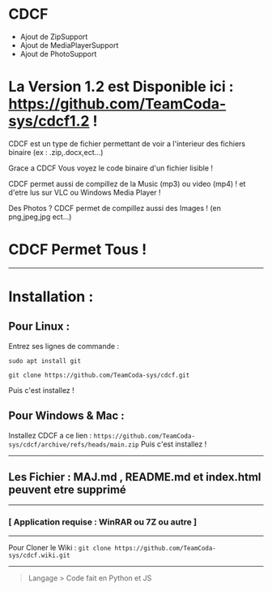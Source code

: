 # CDCF

- Ajout de ZipSupport
- Ajout de MediaPlayerSupport
- Ajout de PhotoSupport

# La Version 1.2 est Disponible ici : https://github.com/TeamCoda-sys/cdcf1.2 !

CDCF est un type de fichier permettant de voir a l'interieur des fichiers binaire (ex : .zip,.docx,ect...)

Grace a CDCF Vous voyez le code binaire d'un fichier lisible !

CDCF permet aussi de compillez de la Music (mp3) ou video (mp4) !
et d'etre lus sur VLC ou Windows Media Player !

Des Photos ? CDCF permet de compillez aussi des Images ! (en png,jpeg,jpg ect...)

# CDCF Permet Tous !

***
# Installation :

## Pour Linux :
Entrez ses lignes de commande :

`sudo apt install git`

`git clone https://github.com/TeamCoda-sys/cdcf.git`

Puis c'est installez !

## Pour Windows & Mac :
Installez CDCF a ce lien :
`https://github.com/TeamCoda-sys/cdcf/archive/refs/heads/main.zip`
Puis c'est installez !

***
## Les Fichier : MAJ.md , README.md et index.html peuvent etre supprimé
***
### [ Application requise : WinRAR ou 7Z ou autre ]
***
Pour Cloner le Wiki : `git clone https://github.com/TeamCoda-sys/cdcf.wiki.git`
***

> Langage > Code fait en Python et JS
